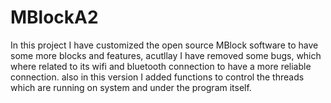 # MBlockA2
In this project I have customized the open source MBlock software to have some more blocks and features, acutllay I have removed some bugs, which where related to its wifi and bluetooth connection to have a more reliable connection. also in this version I added functions to control the threads which are running on system and under the program itself.
